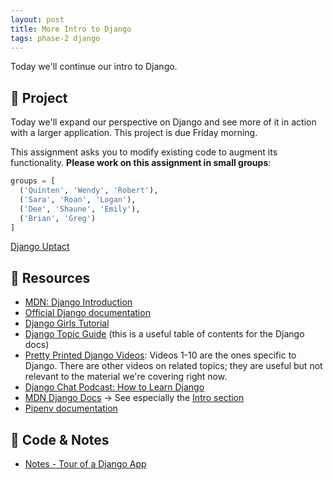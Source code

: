 ```yaml
---
layout: post
title: More Intro to Django
tags: phase-2 django
---
```


Today we'll continue our intro to Django.

## 🎯 Project

Today we'll expand our perspective on Django and see more of it in action with a larger application. This project is due Friday morning.

This assignment asks you to modify existing code to augment its functionality. **Please work on this assignment in small groups**:

```py
groups = [
  ('Quinten', 'Wendy', 'Robert'),
  ('Sara', 'Roan', 'Logan'),
  ('Dee', 'Shaune', 'Emily'),
  ('Brian', 'Greg')
]
```

[Django Uptact](https://classroom.github.com/a/BRINBhJI)

## 🔖 Resources

- [MDN: Django Introduction](https://developer.mozilla.org/en-US/docs/Learn/Server-side/Django/Introduction)
- [Official Django documentation](https://docs.djangoproject.com/en/3.2/)
- [Django Girls Tutorial](https://tutorial.djangogirls.org/en/#django-girls-tutorial)
- [Django Topic Guide](https://docs.djangoproject.com/en/3.2/topics/) (this is a useful table of contents for the Django docs)
- [Pretty Printed Django Videos](https://www.youtube.com/playlist?list=PLXmMXHVSvS-DQfOsQdXkzEZyD0Vei7PKf): Videos 1-10 are the ones specific to Django. There are other videos on related topics; they are useful but not relevant to the material we're covering right now.
- [Django Chat Podcast: How to Learn Django](https://djangochat.com/episodes/how-to-learn-django)
- [MDN Django Docs](https://developer.mozilla.org/en-US/docs/Learn/Server-side/Django) -> See especially the [Intro section](https://developer.mozilla.org/en-US/docs/Learn/Server-side/Django/Introduction)
- [Pipenv documentation](https://pipenv.pypa.io/en/latest/)

## 🦉 Code & Notes

- [Notes - Tour of a Django App](https://github.com/momentum-team-8/notes/blob/main/django-tour.md)

```

```
